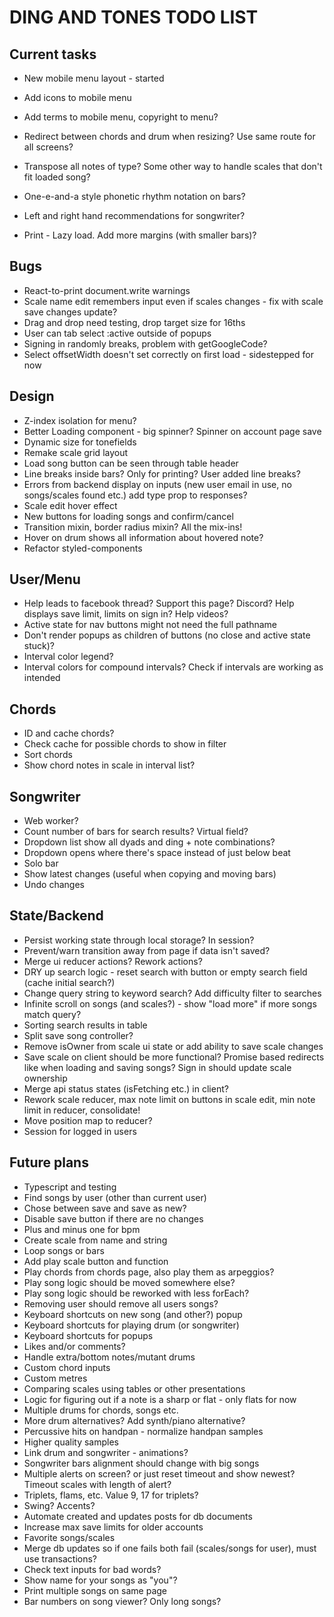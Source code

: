 # DING AND TONES TODO LIST

## Current tasks

* New mobile menu layout - started
* Add icons to mobile menu
* Add terms to mobile menu, copyright to menu?
* Redirect between chords and drum when resizing? Use same route for all screens?

* Transpose all notes of type? Some other way to handle scales that don't fit loaded song?
* One-e-and-a style phonetic rhythm notation on bars?
* Left and right hand recommendations for songwriter?
* Print - Lazy load. Add more margins (with smaller bars)?

## Bugs

* React-to-print document.write warnings
* Scale name edit remembers input even if scales changes - fix with scale save changes update?
* Drag and drop need testing, drop target size for 16ths
* User can tab select :active outside of popups
* Signing in randomly breaks, problem with getGoogleCode?
* Select offsetWidth doesn't set correctly on first load - sidestepped for now

## Design

* Z-index isolation for menu?
* Better Loading component - big spinner? Spinner on account page save
* Dynamic size for tonefields
* Remake scale grid layout
* Load song button can be seen through table header
* Line breaks inside bars? Only for printing? User added line breaks?
* Errors from backend display on inputs (new user email in use, no songs/scales found etc.) add type prop to responses?
* Scale edit hover effect
* New buttons for loading songs and confirm/cancel
* Transition mixin, border radius mixin? All the mix-ins!
* Hover on drum shows all information about hovered note?
* Refactor styled-components

## User/Menu

* Help leads to facebook thread? Support this page? Discord? Help displays save limit, limits on sign in? Help videos?
* Active state for nav buttons might not need the full pathname
* Don't render popups as children of buttons (no close and active state stuck)?
* Interval color legend?
* Interval colors for compound intervals? Check if intervals are working as intended

## Chords

* ID and cache chords?
* Check cache for possible chords to show in filter
* Sort chords
* Show chord notes in scale in interval list?

## Songwriter

* Web worker?
* Count number of bars for search results? Virtual field?
* Dropdown list show all dyads and ding + note combinations?
* Dropdown opens where there's space instead of just below beat
* Solo bar
* Show latest changes (useful when copying and moving bars)
* Undo changes

## State/Backend

* Persist working state through local storage? In session?
* Prevent/warn transition away from page if data isn't saved?
* Merge ui reducer actions? Rework actions?
* DRY up search logic - reset search with button or empty search field (cache initial search?)
* Change query string to keyword search? Add difficulty filter to searches
* Infinite scroll on songs (and scales?) - show "load more" if more songs match query?
* Sorting search results in table
* Split save song controller?
* Remove isOwner from scale ui state or add ability to save scale changes
* Save scale on client should be more functional? Promise based redirects like when loading and saving songs? Sign in should update scale ownership
* Merge api status states (isFetching etc.) in client?
* Rework scale reducer, max note limit on buttons in scale edit, min note limit in reducer, consolidate!
* Move position map to reducer?
* Session for logged in users

## Future plans

* Typescript and testing
* Find songs by user (other than current user)
* Chose between save and save as new?
* Disable save button if there are no changes
* Plus and minus one for bpm
* Create scale from name and string
* Loop songs or bars
* Add play scale button and function
* Play chords from chords page, also play them as arpeggios?
* Play song logic should be moved somewhere else?
* Play song logic should be reworked with less forEach?
* Removing user should remove all users songs?
* Keyboard shortcuts on new song (and other?) popup
* Keyboard shortcuts for playing drum (or songwriter)
* Keyboard shortcuts for popups
* Likes and/or comments?
* Handle extra/bottom notes/mutant drums
* Custom chord inputs
* Custom metres
* Comparing scales using tables or other presentations
* Logic for figuring out if a note is a sharp or flat - only flats for now
* Multiple drums for chords, songs etc.
* More drum alternatives? Add synth/piano alternative?
* Percussive hits on handpan - normalize handpan samples
* Higher quality samples
* Link drum and songwriter - animations?
* Songwriter bars alignment should change with big songs
* Multiple alerts on screen? or just reset timeout and show newest? Timeout scales with length of alert?
* Triplets, flams, etc. Value 9, 17 for triplets?
* Swing? Accents?
* Automate created and updates posts for db documents
* Increase max save limits for older accounts
* Favorite songs/scales
* Merge db updates so if one fails both fail (scales/songs for user), must use transactions?
* Check text inputs for bad words?
* Show name for your songs as "you"?
* Print multiple songs on same page
* Bar numbers on song viewer? Only long songs?
